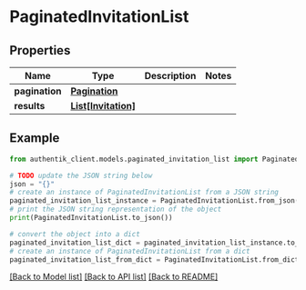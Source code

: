 # PaginatedInvitationList


## Properties

Name | Type | Description | Notes
------------ | ------------- | ------------- | -------------
**pagination** | [**Pagination**](Pagination.md) |  | 
**results** | [**List[Invitation]**](Invitation.md) |  | 

## Example

```python
from authentik_client.models.paginated_invitation_list import PaginatedInvitationList

# TODO update the JSON string below
json = "{}"
# create an instance of PaginatedInvitationList from a JSON string
paginated_invitation_list_instance = PaginatedInvitationList.from_json(json)
# print the JSON string representation of the object
print(PaginatedInvitationList.to_json())

# convert the object into a dict
paginated_invitation_list_dict = paginated_invitation_list_instance.to_dict()
# create an instance of PaginatedInvitationList from a dict
paginated_invitation_list_from_dict = PaginatedInvitationList.from_dict(paginated_invitation_list_dict)
```
[[Back to Model list]](../README.md#documentation-for-models) [[Back to API list]](../README.md#documentation-for-api-endpoints) [[Back to README]](../README.md)


